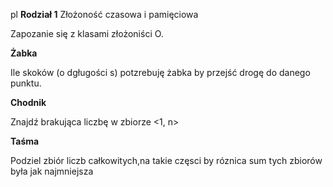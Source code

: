 pl
**Rodział 1** Złożoność czasowa i pamięciowa



Zapozanie się z klasami złożoniści O.

**Żabka**

Ile skoków (o dgługości s) potzrebuję żabka by przejść drogę do danego punktu.

**Chodnik**

Znajdź brakująca liczbę w zbiorze <1, n>

**Taśma**

Podziel zbiór liczb całkowitych,na takie częsci by róznica sum tych zbiorów była jak najmniejsza
